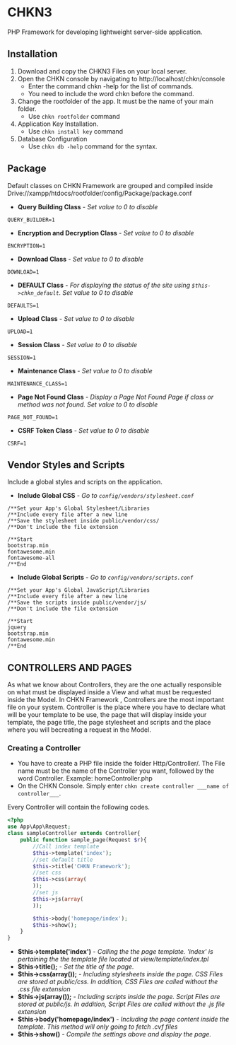 # CHKN3
PHP Framework for developing lightweight server-side application. 


## Installation
1. Download and copy the CHKN3 Files on your local server.
2. Open the CHKN console by navigating to http://localhost/chkn/console
   * Enter the command chkn -help for the list of commands.
   * You need to include the word chkn before the command.
3. Change the rootfolder of the app. It must be the name of your main folder.
    * Use `chkn rootfolder` command
4. Application Key Installation. 
    * Use `chkn install key` command
5. Database Configuration
    * Use `chkn db -help` command for the syntax.


## Package
Default classes on CHKN Framework are grouped and compiled inside Drive://xampp/htdocs/rootfolder/config/Package/package.conf  


* **Query Building Class** - *Set value to 0 to disable*
```
QUERY_BUILDER=1
```

* **Encryption and Decryption Class** - *Set value to 0 to disable*
```
ENCRYPTION=1
```

* **Download Class** - *Set value to 0 to disable*
```
DOWNLOAD=1
```

* **DEFAULT Class** - *For displaying the status of the site using `$this->chkn_default`. Set value to 0 to disable*
```
DEFAULTS=1
```

* **Upload Class** - *Set value to 0 to disable*
```
UPLOAD=1
```

* **Session Class** - *Set value to 0 to disable*
```
SESSION=1
```

* **Maintenance Class** - *Set value to 0 to disable*
```
MAINTENANCE_CLASS=1
```

* **Page Not Found Class** - *Display a Page Not Found Page if class or method was not found. Set value to 0 to disable*
```
PAGE_NOT_FOUND=1
```
* **CSRF Token Class** - *Set value to 0 to disable*
```
CSRF=1
```




## Vendor Styles and Scripts

Include a global styles and scripts on the application. 

* **Include Global CSS** - *Go to `config/vendors/stylesheet.conf`*
```
/**Set your App's Global Stylesheet/Libraries
/**Include every file after a new line
/**Save the stylesheet inside public/vendor/css/
/**Don't include the file extension

/**Start
bootstrap.min
fontawesome.min
fontawesome-all
/**End
```

* **Include Global Scripts** - *Go to `config/vendors/scripts.conf`*
```
/**Set your App's Global JavaScript/Libraries
/**Include every file after a new line
/**Save the scripts inside public/vendor/js/
/**Don't include the file extension

/**Start
jquery
bootstrap.min
fontawesome.min
/**End
```


## CONTROLLERS AND PAGES
As what we know about Controllers, they are the one actually responsible on what must be displayed inside a View and what must be requested inside the Model. In CHKN Framework , Controllers are the most important file on your system. Controller is the place where you have to declare what will be your template to be use, the page that will display inside your template, the page title, the page stylesheet and scripts and the place where you will becreating a request in the Model.

### Creating a Controller
* You have to create a PHP file inside the folder Http/Controller/. The File name must be the name of the Controller you want, followed by the word Controller. Example: homeController.php
* On the CHKN Console. Simply enter `chkn create controller ___name of controller___`.

Every Controller will contain the following codes.
```php
<?php
use App\App\Request;
class sampleController extends Controller{
	public function sample_page(Request $r){
		//Call index template
		$this->template('index');
		//set default title
		$this->title('CHKN Framework');
		//set css
		$this->css(array(
		));
		//set js
		$this->js(array(
		));

		$this->body('homepage/index');
		$this->show();
	}
}


```

* **$this->template('index')** - *Calling the the page template. 'index' is pertaining the the template file located at view/template/index.tpl*
* **$this->title();** - *Set the title of the page.*
* **$this->css(array());** - *Including stylesheets inside the page. CSS Files are stored at public/css. In addition, CSS Files are called without the .css file extension*
* **$this->js(array());** - *Including scripts inside the page. Script Files are stored at public/js. In addition, Script Files are called without the .js file extension*
* **$this->body('homepage/index')** - *Including the page content inside the template. This method will only going to fetch .cvf files*
* **$this->show()** - *Compile the settings above and display the page.*

